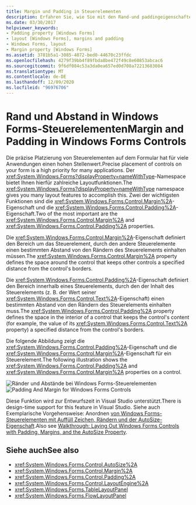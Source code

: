 ```yaml
---
title: Margin und Padding in Steuerelementen
description: Erfahren Sie, wie Sie mit den Rand-und paddingeigenschaften Ränder und Auffüll Zeichen in Windows Form-Steuerelementen hinzufügen.
ms.date: 03/30/2017
helpviewer_keywords:
- Padding property [Windows Forms]
- layout [Windows Forms], margins and padding
- Windows Forms, layout
- Margin property [Windows Forms]
ms.assetid: 3781b5a1-3085-4072-bed0-44670c23ffdc
ms.openlocfilehash: 4279f39bb4f89fbda8be472f49c8e60853abcac6
ms.sourcegitcommit: 9f6df084c53a3da0ea657ed0d708a72213683084
ms.translationtype: MT
ms.contentlocale: de-DE
ms.lasthandoff: 12/09/2020
ms.locfileid: "96976706"
---
```

# <a name="margin-and-padding-in-windows-forms-controls"></a><span data-ttu-id="1d46e-103">Rand und Abstand in Windows Forms-Steuerelementen</span><span class="sxs-lookup"><span data-stu-id="1d46e-103">Margin and Padding in Windows Forms Controls</span></span>
<span data-ttu-id="1d46e-104">Die präzise Platzierung von Steuerelementen auf dem Formular hat für viele Anwendungen einen hohen Stellenwert.</span><span class="sxs-lookup"><span data-stu-id="1d46e-104">Precise placement of controls on your form is a high priority for many applications.</span></span> <span data-ttu-id="1d46e-105">Der <xref:System.Windows.Forms?displayProperty=nameWithType>-Namespace bietet Ihnen hierfür zahlreiche Layoutfunktionen.</span><span class="sxs-lookup"><span data-stu-id="1d46e-105">The <xref:System.Windows.Forms?displayProperty=nameWithType> namespace gives you many layout features to accomplish this.</span></span> <span data-ttu-id="1d46e-106">Zwei der wichtigsten Funktionen sind die <xref:System.Windows.Forms.Control.Margin%2A>-Eigenschaft und die <xref:System.Windows.Forms.Control.Padding%2A>-Eigenschaft.</span><span class="sxs-lookup"><span data-stu-id="1d46e-106">Two of the most important are the <xref:System.Windows.Forms.Control.Margin%2A> and <xref:System.Windows.Forms.Control.Padding%2A> properties.</span></span>  
  
 <span data-ttu-id="1d46e-107">Die <xref:System.Windows.Forms.Control.Margin%2A>-Eigenschaft definiert den Bereich um das Steuerelement, durch den andere Steuerelemente einen bestimmten Abstand von den Rändern des Steuerelements einhalten müssen.</span><span class="sxs-lookup"><span data-stu-id="1d46e-107">The <xref:System.Windows.Forms.Control.Margin%2A> property defines the space around the control that keeps other controls a specified distance from the control's borders.</span></span>  
  
 <span data-ttu-id="1d46e-108">Die <xref:System.Windows.Forms.Control.Padding%2A>-Eigenschaft definiert den Bereich innerhalb eines Steuerelements, durch den der Inhalt des Steuerelements (z. B. der Wert seiner <xref:System.Windows.Forms.Control.Text%2A>-Eigenschaft) einen bestimmten Abstand von den Rändern des Steuerelements einhalten muss.</span><span class="sxs-lookup"><span data-stu-id="1d46e-108">The <xref:System.Windows.Forms.Control.Padding%2A> property defines the space in the interior of a control that keeps the control's content (for example, the value of its <xref:System.Windows.Forms.Control.Text%2A> property) a specified distance from the control's borders.</span></span>  
  
 <span data-ttu-id="1d46e-109">Die folgende Abbildung zeigt die <xref:System.Windows.Forms.Control.Padding%2A>-Eigenschaft und die <xref:System.Windows.Forms.Control.Margin%2A>-Eigenschaft für ein Steuerelement.</span><span class="sxs-lookup"><span data-stu-id="1d46e-109">The following illustration shows the <xref:System.Windows.Forms.Control.Padding%2A> and <xref:System.Windows.Forms.Control.Margin%2A> properties on a control.</span></span>  
  
 <span data-ttu-id="1d46e-110">![Ränder und Abstände bei Windows Forms-Steuerelementen](./media/vs-winformpadmargin.gif "VS_WinFormPadMargin")</span><span class="sxs-lookup"><span data-stu-id="1d46e-110">![Padding And Margin for Windows Forms Controls](./media/vs-winformpadmargin.gif "VS_WinFormPadMargin")</span></span>  
  
 <span data-ttu-id="1d46e-111">Diese Funktion wird zur Entwurfszeit in Visual Studio unterstützt.</span><span class="sxs-lookup"><span data-stu-id="1d46e-111">There is design-time support for this feature in Visual Studio.</span></span> <span data-ttu-id="1d46e-112">Siehe auch Exemplarische Vorgehensweise: Anordnen [von Windows Forms-Steuerelementen mit Auffüll Zeichen, Rändern und der AutoSize-Eigenschaft](windows-forms-controls-padding-autosize.md).</span><span class="sxs-lookup"><span data-stu-id="1d46e-112">Also see [Walkthrough: Laying Out Windows Forms Controls with Padding, Margins, and the AutoSize Property](windows-forms-controls-padding-autosize.md).</span></span>  
  
## <a name="see-also"></a><span data-ttu-id="1d46e-113">Siehe auch</span><span class="sxs-lookup"><span data-stu-id="1d46e-113">See also</span></span>

- <xref:System.Windows.Forms.Control.AutoSize%2A>
- <xref:System.Windows.Forms.Control.Margin%2A>
- <xref:System.Windows.Forms.Control.Padding%2A>
- <xref:System.Windows.Forms.Control.LayoutEngine%2A>
- <xref:System.Windows.Forms.TableLayoutPanel>
- <xref:System.Windows.Forms.FlowLayoutPanel>
